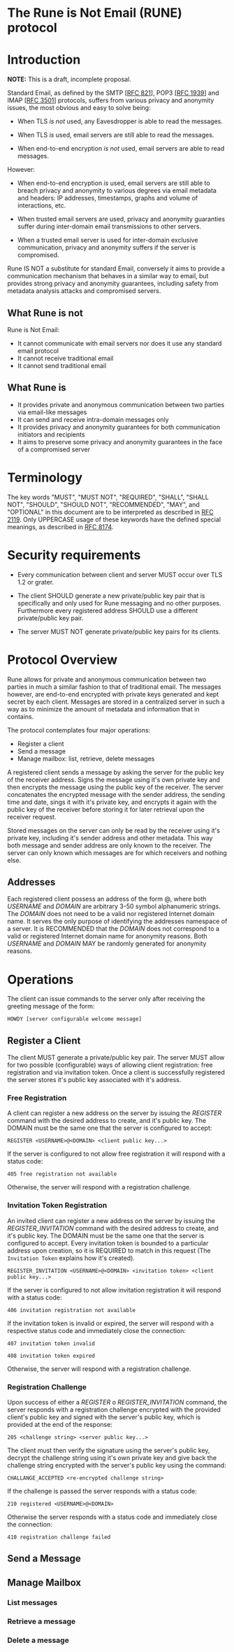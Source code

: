 # The Rune is Not Email (RUNE) protocol

# Introduction

**NOTE:** This is a draft, incomplete proposal.

Standard Email, as defined by the SMTP [[RFC
821](https://datatracker.ietf.org/doc/html/rfc821)], POP3 [[RFC
1939](https://datatracker.ietf.org/doc/html/rfc1939)] and IMAP [[RFC
3501](https://datatracker.ietf.org/doc/html/rfc3501)] protocols, suffers from
various privacy and anonymity issues, the most obvious and easy to solve being:

- When TLS *is not* used, any Eavesdropper is able to read the messages.

- When TLS *is* used, email servers are still able to read the messages.

- When end-to-end encryption *is not* used, email servers are able to read
  messages.

However:

- When end-to-end encryption *is* used, email servers are still able to breach
  privacy and anonymity to various degrees via email metadata and headers: IP
  addresses, timestamps, graphs and volume of interactions, etc.

- When trusted email servers are used, privacy and anonymity guaranties suffer
  during inter-domain email transmissions to other servers.

- When a trusted email server is used for inter-domain exclusive communication,
  privacy and anonymity suffers if the server is compromised.


Rune IS NOT a substitute for standard Email, conversely it aims to provide a
communication mechanism that behaves in a similar way to email, but provides
strong privacy and anonymity guarantees, including safety from metadata analysis
attacks and compromised servers.


## What Rune is not

Rune is Not Email:

- It cannot communicate with email servers nor does it use any standard email
  protocol
- It cannot receive traditional email
- It cannot send traditional email

## What Rune is

- It provides private and anonymous communication between two parties via
  email-like messages
- It can send and receive intra-domain messages only
- It provides privacy and anonymity guarantees for both communication initiators
  and recipients
- It aims to preserve some privacy and anonymity guarantees in the face of a
  compromised server


# Terminology

The key words "MUST", "MUST NOT", "REQUIRED", "SHALL", "SHALL NOT", "SHOULD",
"SHOULD NOT", "RECOMMENDED",  "MAY", and "OPTIONAL" in this document are to be
interpreted as described in [RFC
2119](https://datatracker.ietf.org/doc/html/rfc2119). Only UPPERCASE usage of
these keywords have the defined special meanings, as described in
[RFC 8174](https://datatracker.ietf.org/doc/html/rfc8174).


# Security requirements

- Every communication between client and server MUST occur over TLS 1.2 or
  grater.

- The client SHOULD generate a new private/public key pair that is specifically
  and only used for Rune messaging and no other purposes. Furthermore every
  registered address SHOULD use a different private/public key pair.

- The server MUST NOT generate private/public key pairs for its clients.



# Protocol Overview

Rune allows for private and anonymous communication between two parties in much
a similar fashion to that of traditional email. The messages however, are
end-to-end encrypted with private keys generated and kept secret by each client.
Messages are stored in a centralized server in such a way as to minimize the
amount of metadata and information that in contains.

The protocol contemplates four major operations:

- Register a client
- Send a message
- Manage mailbox: list, retrieve, delete messages

A registered client sends a message by asking the server for the public key of
the receiver address. Signs the message using it's own private key and then
encrypts the message using the public key of the receiver. The server
concatenates the encrypted message with the sender address, the sending time and
date, sings it with it's private key, and encrypts it again with the public key
of the receiver before storing it for later retrieval upon the receiver
request.

<!-- TODO: graph -->

Stored messages on the server can only be read by the receiver using it's
private key, including it's sender address and other metadata. This way both
message and sender address are only known to the receiver. The server can only
known which messages are for which receivers and nothing else.

## Addresses

Each registered client possess an address of the form <USERNAME>@<DOMAIN>, where
both *USERNAME* and *DOMAIN* are arbitrary 3-50 symbol alphanumeric strings. The
*DOMAIN* does not need to be a valid nor registered Internet domain name. It
serves the only purpose of identifying the addresses namespace of a server. It
is RECOMMENDED that the *DOMAIN* does not correspond to a valid or registered
Internet domain name for anonymity reasons. Both *USERNAME* and *DOMAIN* MAY be
randomly generated for anonymity reasons.


# Operations

The client can issue commands to the server only after receiving the greeting
message of the form:

    HOWDY [server configurable welcome message]




## Register a Client

The client MUST generate a private/public key pair. The server MUST allow for
two possible (configurable) ways of allowing client registration: free
registration and via invitation token. Once a client is successfully registered
the server stores it's public key associated with it's address.

### Free Registration

A client can register a new address on the server by issuing the *REGISTER*
command with the desired address to create, and it's public key. The DOMAIN must
be the same one that the server is configured to accept:

    REGISTER <USERNAME>@<DOMAIN> <client public key...>

If the server is configured to not allow free registration it will respond with
a status code:

    405 free registration not available

Otherwise, the server will respond with a registration challenge.


### Invitation Token Registration

An invited client can register a new address on the server by issuing the
*REGISTER_INVITATION* command with the desired address to create, and it's
public key. The DOMAIN must be the same one that the server is configured to
accept. Every invitation token is bounded to a particular address upon creation,
so it is REQUIRED to match in this request (The `Invitation Token` explains how
it's created).

    REGISTER_INVITATION <USERNAME>@<DOMAIN> <invitation token> <client public key...>

If the server is configured to not allow invitation registration it will respond
with a status code:

    406 invitation registration not available

If the invitation token is invalid or expired, the server will respond
with a respective status code and immediately close the connection:

    407 invitation token invalid

    408 invitation token expired

Otherwise, the server will respond with a registration challenge.

### Registration Challenge

Upon success of either a *REGISTER* o *REGISTER_INVITATION* command, the server
responds with a registration challenge encrypted with the provided client's
public key and signed with the server's public key, which is provided at the end
of the response:

    205 <challenge string> <server public key...>

The client must then verify the signature using the server's public key, decrypt
the challenge string using it's own private key and give back the challenge
string encrypted with the server's public key using the command:

    CHALLANGE_ACCEPTED <re-encrypted challenge string>

If the challenge is passed the server responds with a status code:

    210 registered <USERNAME>@<DOMAIN>

Otherwise the server responds with a status code and immediately close the
connection:

    410 registration challenge failed




## Send a Message

## Manage Mailbox

### List messages

### Retrieve a message

### Delete a message
